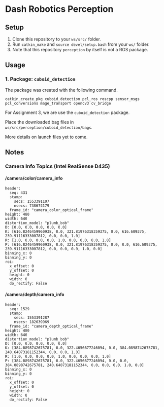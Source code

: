# Dash Robotics Perception

## Setup

1. Clone this repository to your `ws/src/` folder.
2. Run `catkin_make` and `source devel/setup.bash` from your `ws/` folder.
3. Note that this repository `perception` by itself is not a ROS package.

## Usage

### 1. Package: `cuboid_detection`

The package was created with the following command.

```
catkin_create_pkg cuboid_detection pcl_ros roscpp sensor_msgs pcl_conversions mage_transport opencv3 cv_bridge
```

For Assignment 3, we are use the `cuboid_detection` package.

Place the downloaded bag files in `ws/src/perception/cuboid_detection/bags`.

More details on launch files yet to come.

## Notes

### Camera Info Topics (Intel RealSense D435)

#### /camera/color/camera_info

```
header: 
  seq: 431
  stamp: 
    secs: 1553391107
    nsecs: 738674179
  frame_id: "camera_color_optical_frame"
height: 480
width: 640
distortion_model: "plumb_bob"
D: [0.0, 0.0, 0.0, 0.0, 0.0]
K: [616.8246459960938, 0.0, 321.81976318359375, 0.0, 616.609375, 239.91116333007812, 0.0, 0.0, 1.0]
R: [1.0, 0.0, 0.0, 0.0, 1.0, 0.0, 0.0, 0.0, 1.0]
P: [616.8246459960938, 0.0, 321.81976318359375, 0.0, 0.0, 616.609375, 239.91116333007812, 0.0, 0.0, 0.0, 1.0, 0.0]
binning_x: 0
binning_y: 0
roi: 
  x_offset: 0
  y_offset: 0
  height: 0
  width: 0
  do_rectify: False
```

#### /camera/depth/camera_info

```
header: 
  seq: 1529
  stamp: 
    secs: 1553391287
    nsecs: 182639969
  frame_id: "camera_depth_optical_frame"
height: 480
width: 640
distortion_model: "plumb_bob"
D: [0.0, 0.0, 0.0, 0.0, 0.0]
K: [384.0898742675781, 0.0, 322.4656677246094, 0.0, 384.0898742675781, 240.64073181152344, 0.0, 0.0, 1.0]
R: [1.0, 0.0, 0.0, 0.0, 1.0, 0.0, 0.0, 0.0, 1.0]
P: [384.0898742675781, 0.0, 322.4656677246094, 0.0, 0.0, 384.0898742675781, 240.64073181152344, 0.0, 0.0, 0.0, 1.0, 0.0]
binning_x: 0
binning_y: 0
roi: 
  x_offset: 0
  y_offset: 0
  height: 0
  width: 0
  do_rectify: False
```
